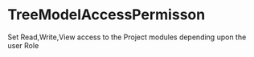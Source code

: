 # TreeModelAccessPermisson
Set Read,Write,View access to the Project modules depending upon the user Role
